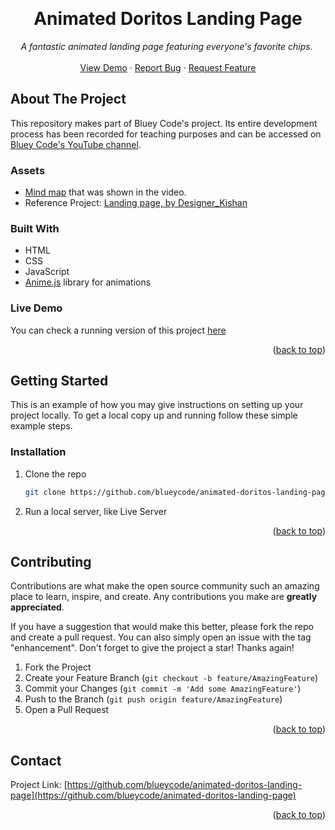 <!-- Improved compatibility of back to top link: See: https://github.com/othneildrew/Best-README-Template/pull/73 -->
<a name="readme-top"></a>

<br />
<div align="center">
  <h1 align="center">Animated Doritos Landing Page</h1>

  <p align="center">
    <em>A fantastic animated landing page featuring everyone's favorite chips. </em>
    <br />
    <br />
    <a href="https://blueycode.github.io/animated-doritos-landing-page/">View Demo</a>
    ·
    <a href="https://github.com/blueycode/animated-doritos-landing-page/issues">Report Bug</a>
    ·
    <a href="https://github.com/blueycode/animated-doritos-landing-page/issues">Request Feature</a>
  </p>
</div>

<!-- ABOUT THE PROJECT -->
## About The Project


This repository makes part of Bluey Code's project. Its entire development process has been recorded for teaching purposes and can be accessed on <a href="https://www.youtube.com/@blueycode">Bluey Code's YouTube channel</a>.

### Assets

* <a href="https://whimsical.com/animated-doritos-landing-page-bluey-code-TjfnPCgUu2JXNzwyQFs1Ks">Mind map</a> that was shown in the video.
* Reference Project: <a href="https://www.figma.com/community/file/1178013122154794513">Landing page, by Designer_Kishan</a>

### Built With

* HTML
* CSS
* JavaScript
* <a href="https://animejs.com/">Anime.js</a> library for animations



<!-- LIVE DEMO -->
### Live Demo

You can check a running version of this project <a href="https://blueycode.github.io/animated-doritos-landing-page">here</a>

<p align="right">(<a href="#readme-top">back to top</a>)</p>

<!-- GETTING STARTED -->
## Getting Started

This is an example of how you may give instructions on setting up your project locally.
To get a local copy up and running follow these simple example steps.

### Installation

1. Clone the repo
   ```sh
   git clone https://github.com/blueycode/animated-doritos-landing-page.git
   ```
2. Run a local server, like Live Server

<p align="right">(<a href="#readme-top">back to top</a>)</p>



<!-- CONTRIBUTING -->
## Contributing

Contributions are what make the open source community such an amazing place to learn, inspire, and create. Any contributions you make are **greatly appreciated**.

If you have a suggestion that would make this better, please fork the repo and create a pull request. You can also simply open an issue with the tag "enhancement".
Don't forget to give the project a star! Thanks again!

1. Fork the Project
2. Create your Feature Branch (`git checkout -b feature/AmazingFeature`)
3. Commit your Changes (`git commit -m 'Add some AmazingFeature'`)
4. Push to the Branch (`git push origin feature/AmazingFeature`)
5. Open a Pull Request

<p align="right">(<a href="#readme-top">back to top</a>)</p>



<!-- CONTACT -->
## Contact

Project Link: [https://github.com/blueycode/animated-doritos-landing-page](https://github.com/blueycode/animated-doritos-landing-page)

<p align="right">(<a href="#readme-top">back to top</a>)</p>
